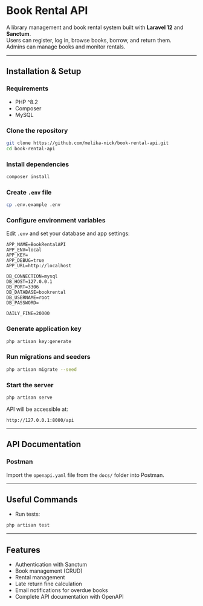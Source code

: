 # Book Rental API

A library management and book rental system built with **Laravel 12** and **Sanctum**.  
Users can register, log in, browse books, borrow, and return them.  
Admins can manage books and monitor rentals.

---

## Installation & Setup

### Requirements
- PHP ^8.2
- Composer
- MySQL

### Clone the repository
```bash
git clone https://github.com/melika-nick/book-rental-api.git
cd book-rental-api
```

### Install dependencies
```bash
composer install
```

### Create `.env` file
```bash
cp .env.example .env
```

### Configure environment variables
Edit `.env` and set your database and app settings:
```env
APP_NAME=BookRentalAPI
APP_ENV=local
APP_KEY=
APP_DEBUG=true
APP_URL=http://localhost

DB_CONNECTION=mysql
DB_HOST=127.0.0.1
DB_PORT=3306
DB_DATABASE=bookrental
DB_USERNAME=root
DB_PASSWORD=

DAILY_FINE=20000
```

### Generate application key
```bash
php artisan key:generate
```

### Run migrations and seeders
```bash
php artisan migrate --seed
```

### Start the server
```bash
php artisan serve
```

API will be accessible at:
```
http://127.0.0.1:8000/api
```

---

## API Documentation

### Postman
Import the `openapi.yaml` file from the `docs/` folder into Postman.

---

## Useful Commands

- Run tests:
```bash
php artisan test
```

---

## Features

- Authentication with Sanctum
- Book management (CRUD)
- Rental management
- Late return fine calculation
- Email notifications for overdue books
- Complete API documentation with OpenAPI
